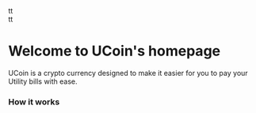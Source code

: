<head>
<link href="https://joshlee233.github.io/UCoin/style.css" rel="stylesheet">
<title>Ucoin</title>
</head>

<body>
    <div class="nav">tt</div>
    <div class="banner">tt</div>
<h1> Welcome to UCoin's homepage</h1>

<p>UCoin is a crypto currency designed to make it easier for you to pay your Utility bills with ease.</p>

<h3>How it works</h3>
<p></p>

</body>
